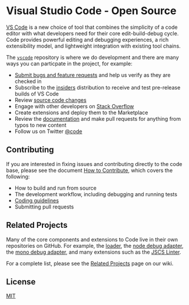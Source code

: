 # Visual Studio Code - Open Source

[VS Code](http://code.visualstudio.com) is a new choice of tool that combines the simplicity of a code editor with what developers need for their core edit-build-debug cycle. Code provides powerful editing and debugging experiences, a rich extensibility model, and lightweight integration with existing tool chains.


The [`vscode`](https://github.com/microsoft/vscode) repository is where we do development and there are many ways you can particpate in the project, for example:

* [Submit bugs and feature requests](https://github.com/microsoft/vscode/issues) and help us verify as they are checked in
* Subscribe to the [insiders](https://github.com/Microsoft/vscode/wiki/Insiders) distribution to receive and test pre-release builds of VS Code
* Review [source code changes](https://github.com/microsoft/vscode/pulls)
* Engage with other developers on [Stack Overflow](http://go.microsoft.com/fwlink/?LinkID=536384)
* Create extensions and deploy them to the Marketplace
* Review the [documentation](https://github.com/microsoft/vscode-docs) and make pull requests for anything from typos to new content
* Follow us on Twitter [@code](https://twitter.com/code)

## Contributing
If you are interested in fixing issues and contributing directly to the code base, please see the document [How to Contribute](https://github.com/Microsoft/vscode/wiki/How-to-Contribute), which covers the following:

* How to build and run from source
* The development workflow, including debugging and running tests
* [Coding guidelines](https://github.com/Microsoft/vscode/wiki/Coding-Guidelines)
* Submitting pull requests

## Related Projects
Many of the core components and extensions to Code live in their own repositories on GitHub. For example, the [loader](https://github.com/microsoft/vscode-loader), the [node debug adapter](https://github.com/microsoft/vscode-node-debug), the [mono debug adapter](https://github.com/microsoft/vscode-mono-debug), and many extensions such as the [JSCS Linter](https://github.com/microsoft/vscode-jscs).

For a complete list, please see the [Related Projects](https://github.com/Microsoft/vscode/wiki/Related-Projects) page on our wiki.

## License
[MIT](LICENSE.txt)